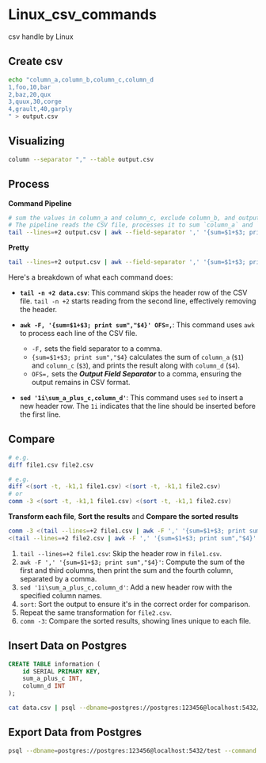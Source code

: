 # Linux_csv_commands
csv handle by Linux


## Create csv
```sh
echo "column_a,column_b,column_c,column_d
1,foo,10,bar
2,baz,20,qux
3,quux,30,corge
4,grault,40,garply
" > output.csv
```

## Visualizing
```sh
column --separator "," --table output.csv
```

## Process
**Command Pipeline**
```sh
# sum the values in column_a and column_c, exclude column_b, and output the result.
# The pipeline reads the CSV file, processes it to sum `column_a` and `column_c`, excludes `column_b`, and adds a new header row to the output. This approach is efficient for processing large CSV files as it uses stream processing without creating intermediate files.
tail --lines=+2 output.csv | awk --field-separator ',' '{sum=$1+$3; print sum","$4}' OFS="," | sed '1i\sum_a_plus_c,column_d' 
```
**Pretty**
```sh
tail --lines=+2 output.csv | awk --field-separator ',' '{sum=$1+$3; print sum","$4}' OFS="," | sed '1i\sum_a_plus_c,column_d' | column --separator "," --table
```

   Here's a breakdown of what each command does:

   - **`tail -n +2 data.csv`**: This command skips the header row of the CSV file. `tail -n +2` starts reading from the second line, effectively removing the header.

   - **`awk -F, '{sum=$1+$3; print sum","$4}' OFS=,`**: This command uses `awk` to process each line of the CSV file.
     - `-F,` sets the field separator to a comma.
     - `{sum=$1+$3; print sum","$4}` calculates the sum of `column_a` (`$1`) and `column_c` (`$3`), and prints the result along with `column_d` (`$4`).
     - `OFS=,` sets the ***Output Field Separator*** to a comma, ensuring the output remains in CSV format.

   - **`sed '1i\sum_a_plus_c,column_d'`**: This command uses `sed` to insert a new header row. The `1i` indicates that the line should be inserted before the first line.


## Compare

```sh
# e.g.
diff file1.csv file2.csv

# e.g.
diff <(sort -t, -k1,1 file1.csv) <(sort -t, -k1,1 file2.csv)
# or
comm -3 <(sort -t, -k1,1 file1.csv) <(sort -t, -k1,1 file2.csv)
```

**Transform each file**, **Sort the results** and **Compare the sorted results**
```sh
comm -3 <(tail --lines=+2 file1.csv | awk -F ',' '{sum=$1+$3; print sum","$4}' | sed '1i\sum_a_plus_c,column_d' | sort) \
<(tail --lines=+2 file2.csv | awk -F ',' '{sum=$1+$3; print sum","$4}' | sed '1i\sum_a_plus_c,column_d' | sort)
```

1. `tail --lines=+2 file1.csv`: Skip the header row in `file1.csv`.
2. `awk -F ',' '{sum=$1+$3; print sum","$4}'`: Compute the sum of the first and third columns, then print the sum and the fourth column, separated by a comma.
3. `sed '1i\sum_a_plus_c,column_d'`: Add a new header row with the specified column names.
4. `sort`: Sort the output to ensure it's in the correct order for comparison.
5. Repeat the same transformation for `file2.csv`.
6. `comm -3`: Compare the sorted results, showing lines unique to each file.

## Insert Data on Postgres
```sql
CREATE TABLE information (
    id SERIAL PRIMARY KEY,
    sum_a_plus_c INT,
    column_d INT
);
```
```sh
cat data.csv | psql --dbname=postgres://postgres:123456@localhost:5432/test --command "COPY information(sum_a_plus_c, column_d) FROM STDIN WITH (FORMAT csv, DELIMITER ',', HEADER true);"
```

## Export Data from Postgres

```sh
psql --dbname=postgres://postgres:123456@localhost:5432/test --command "select * from information where id >= 1;" --csv
```


